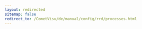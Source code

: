 ```yaml
---
layout: redirected
sitemap: false
redirect_to: /CometVisu/de/manual/config/rrd/processes.html
---
```


